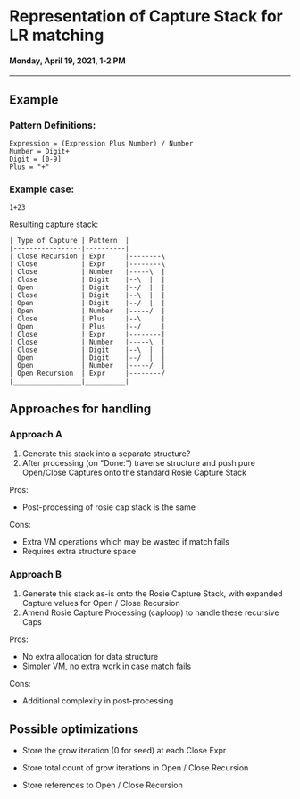 # Representation of Capture Stack for LR matching

#### Monday, April 19, 2021, 1-2 PM

---

## Example

### Pattern Definitions:

    Expression = (Expression Plus Number) / Number
    Number = Digit+
    Digit = [0-9]
    Plus = "+"
    
### Example case:

	1+23
	
Resulting capture stack:

	| Type of Capture | Pattern  |
	|-----------------|----------|
	| Close Recursion | Expr     |--------\
	| Close           | Expr     |--------\
	| Close           | Number   |-----\  |
	| Close           | Digit    |--\  |  |
	| Open            | Digit    |--/  |  |
	| Close           | Digit    |--\  |  |
	| Open            | Digit    |--/  |  |
	| Open            | Number   |-----/  |
	| Close           | Plus     |--\     |
	| Open            | Plus     |--/     |
	| Close           | Expr     |--------|
	| Close           | Number   |-----\  |
	| Close           | Digit    |--\  |  |
	| Open            | Digit    |--/  |  |
	| Open            | Number   |-----/  |
	| Open Recursion  | Expr     |--------/
	|_________________|__________|

	
## Approaches for handling

### Approach A

1. Generate this stack into a separate structure?
2. After processing (on "Done:") traverse structure and push pure Open/Close
    Captures onto the standard Rosie Capture Stack

Pros:
 - Post-processing of rosie cap stack is the same
 
Cons:
 - Extra VM operations which may be wasted if match fails
 - Requires extra structure space
 
### Approach B

1. Generate this stack as-is onto the Rosie Capture Stack, with expanded Capture values
    for Open / Close Recursion
2. Amend Rosie Capture Processing (caploop) to handle these recursive Caps

Pros:
 - No extra allocation for data structure
 - Simpler VM, no extra work in case match fails
 
Cons:
 - Additional complexity in post-processing


## Possible optimizations

 - Store the grow iteration (0 for seed) at each Close Expr
 
 - Store total count of grow iterations in Open / Close Recursion
 
 - Store references to Open / Close Recursion 
 
 
 
 
 
 
 
 
 
 
 